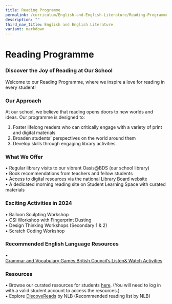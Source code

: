 ```yaml
---
title: Reading Programme
permalink: /curriculum/English-and-English-Literature/Reading-Programme/
description: ""
third_nav_title: English and English Literature
variant: markdown
---
```

Reading Programme
=================
### Discover the Joy of Reading at Our School
Welcome to our Reading Programme, where we inspire a love for reading in every student!

### Our Approach

At our school, we believe that reading opens doors to new worlds and ideas. Our programme is designed to:

1. Foster lifelong readers who can critically engage with a variety of print and digital materials
2. Broaden students’ perspectives on the world around them
3. Develop skills through engaging library activities.

### What We Offer

•	Regular library visits to our vibrant Oasis@BDS (our school library)<br>
•	Book recommendations from teachers and fellow students<br>
•	Access to digital resources via the national Library Board website <br>
•	A dedicated morning reading site on Student Learning Space with curated materials

### Exciting Activities in 2024

•	Balloon Sculpting Workshop <br>
•	CSI Workshop with Fingerprint Dusting<br>
•	Design Thinking Workshops (Secondary 1 &amp; 2)<br>
•	Scratch Coding Workshop

### Recommended English Language Resources

•	
[Grammar and Vocabulary Games British Council’s Listen&amp; Watch Activities](https://go.gov.sg/learnenglishbritishcouncil)

### Resources

•	Browse our curated resources for students [here](https://go.gov.sg/bdsreading2024). (You will need to log in with a valid student account to access the resources.) <br>
•	Explore [DiscoveReads](http://go.gov.sg/nlb-childrenandteens) by NLB (Recommended reading list by NLB)